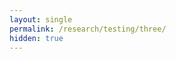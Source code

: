 ```yaml
---
layout: single
permalink: /research/testing/three/
hidden: true
---
```


<!DOCTYPE html>
<html>
<head>
    <meta charset="utf-8">
    <title>3D Model Embedding</title>
    <script src="https://cdn.jsdelivr.net/npm/three@0.132.2/build/three.min.js"></script>
</head>
<body>
    <script>
        var scene = new THREE.Scene();
        var camera = new THREE.PerspectiveCamera(75, window.innerWidth / window.innerHeight, 0.1, 1000);
        var renderer = new THREE.WebGLRenderer();
        renderer.setSize(window.innerWidth, window.innerHeight);
        document.body.appendChild(renderer.domElement);
        var loader = new THREE.GLTFLoader();
        loader.load('../../../assets/js/three/Euclid.glb', function(gltf) {
            var model = gltf.scene;
            scene.add(model);
        });
        camera.position.z = 5;
        var animate = function () {
            requestAnimationFrame(animate);
            renderer.render(scene, camera);
        };
        animate();
    </script>
</body>
</html>

